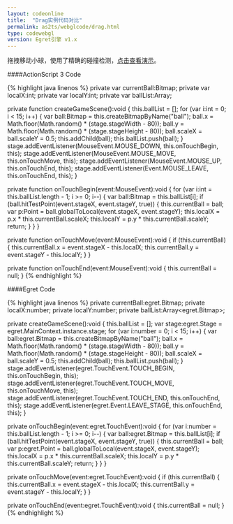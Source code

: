 ```yaml
---
layout: codeonline
title:  "Drag实例代码对比"
permalink: as2ts/webglcode/drag.html
type: codewebgl
version: Egret引擎 v1.x
---
```


拖拽移动小球，使用了精确的碰撞检测，<a href="http://egret-game.b0.upaiyun.com/webgl/drag/launcher/release.html" target="_blank">点击查看演示</a>。

####ActionScript 3 Code

{% highlight java linenos %}
private var currentBall:Bitmap;
private var localX:int;
private var localY:int;
private var ballList:Array;

private function createGameScene():void {
	this.ballList = [];
	for (var i:int = 0; i < 15; i++) {
		var ball:Bitmap = this.createBitmapByName("ball");
		ball.x = Math.floor(Math.random() * (stage.stageWidth - 80));
		ball.y = Math.floor(Math.random() * (stage.stageHeight - 80));
		ball.scaleX = ball.scaleY = 0.5;
		this.addChild(ball);
		this.ballList.push(ball);
	}
	stage.addEventListener(MouseEvent.MOUSE_DOWN, this.onTouchBegin, this);
	stage.addEventListener(MouseEvent.MOUSE_MOVE, this.onTouchMove, this);
	stage.addEventListener(MouseEvent.MOUSE_UP, this.onTouchEnd, this);
	stage.addEventListener(Event.MOUSE_LEAVE, this.onTouchEnd, this);
}

private function onTouchBegin(event:MouseEvent):void {
	for (var i:int = this.ballList.length - 1; i >= 0; i--) {
		var ball:Bitmap = this.ballList[i];
		if (ball.hitTestPoint(event.stageX, event.stageY, true)) {
			this.currentBall = ball;
			var p:Point = ball.globalToLocal(event.stageX, event.stageY);
			this.localX = p.x * this.currentBall.scaleX;
			this.localY = p.y * this.currentBall.scaleY;
			return;
		}
    }
}

private function onTouchMove(event:MouseEvent):void {
	if (this.currentBall) {
		this.currentBall.x = event.stageX - this.localX;
		this.currentBall.y = event.stageY - this.localY;
	}
}

private function onTouchEnd(event:MouseEvent):void {
	this.currentBall = null;
}
{% endhighlight %}

####Egret Code

{% highlight java linenos %}
private currentBall:egret.Bitmap;
private localX:number;
private localY:number;
private ballList:Array<egret.Bitmap>;

private createGameScene():void {
    this.ballList = [];
    var stage:egret.Stage = egret.MainContext.instance.stage;
    for (var i:number = 0; i < 15; i++) {
        var ball:egret.Bitmap = this.createBitmapByName("ball");
        ball.x = Math.floor(Math.random() * (stage.stageWidth - 80));
        ball.y = Math.floor(Math.random() * (stage.stageHeight - 80));
        ball.scaleX = ball.scaleY = 0.5;
        this.addChild(ball);
        this.ballList.push(ball);
    }
    stage.addEventListener(egret.TouchEvent.TOUCH_BEGIN, this.onTouchBegin, this);
    stage.addEventListener(egret.TouchEvent.TOUCH_MOVE, this.onTouchMove, this);
    stage.addEventListener(egret.TouchEvent.TOUCH_END, this.onTouchEnd, this);
    stage.addEventListener(egret.Event.LEAVE_STAGE, this.onTouchEnd, this);
}

private onTouchBegin(event:egret.TouchEvent):void {
    for (var i:number = this.ballList.length - 1; i >= 0; i--) {
        var ball:egret.Bitmap = this.ballList[i];
        if (ball.hitTestPoint(event.stageX, event.stageY, true)) {
            this.currentBall = ball;
            var p:egret.Point = ball.globalToLocal(event.stageX, event.stageY);
            this.localX = p.x * this.currentBall.scaleX;
            this.localY = p.y * this.currentBall.scaleY;
            return;
        }
    }
}

private onTouchMove(event:egret.TouchEvent):void {
    if (this.currentBall) {
        this.currentBall.x = event.stageX - this.localX;
        this.currentBall.y = event.stageY - this.localY;
    }
}

private onTouchEnd(event:egret.TouchEvent):void {
    this.currentBall = null;
}
{% endhighlight %}